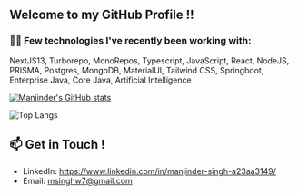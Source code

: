 ## Welcome to my GitHub Profile !!

### :man_technologist: Few technologies I've recently been working with:
NextJS13, Turborepo, MonoRepos, Typescript, JavaScript, React, NodeJS, PRISMA, Postgres, MongoDB, MaterialUI, Tailwind CSS, Springboot, Enterprise Java, Core Java,  Artificial Intelligence
  
[![Manjinder's GitHub stats](https://github-readme-stats.vercel.app/api?username=ManjinderSingh3)](https://github.com/anuraghazra/github-readme-stats)

![Top Langs](https://github-readme-stats.vercel.app/api/top-langs/?username=ManjinderSingh3&langs_count=8&layout=compact)

## 📫 Get in Touch !

* LinkedIn: https://www.linkedin.com/in/manjinder-singh-a23aa3149/
* Email: msinghw7@gmail.com

